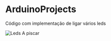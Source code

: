 # ArduinoProjects
Código com implementação de ligar vários leds



![Leds A piscar ](https://github.com/barbar-a21904946/ArduinoProjects/blob/main/luzesAPiscar.gif)
